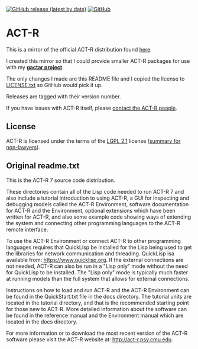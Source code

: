 [![GitHub release (latest by date)](https://img.shields.io/github/v/release/asmaloney/ACT-R)](https://github.com/asmaloney/ACT-R/releases/latest) [![GitHub](https://img.shields.io/github/license/asmaloney/ACT-R)](docs/LGPL.txt)

# ACT-R

This is a mirror of the official ACT-R distribution found [here](http://act-r.psy.cmu.edu/software/).

I created this mirror so that I could provide smaller ACT-R packages for use with my **[gactar project](https://github.com/asmaloney/gactar)**.

The only changes I made are this README file and I copied the license to [LICENSE.txt](LICENSE.txt) so GitHub would pick it up.

Releases are tagged with their version number.

If you have issues with ACT-R itself, please [contact the ACT-R people](http://act-r.psy.cmu.edu/software/).

## License

ACT-R is licensed under the terms of the [LGPL 2.1](docs/LGPL.txt) license ([summary for non-lawyers](https://tldrlegal.com/license/gnu-lesser-general-public-license-v2.1-%28lgpl-2.1%29)).

## Original readme.txt

This is the ACT-R 7 source code distribution.

These directories contain all of the Lisp code needed to run ACT-R 7 and
also include a tutorial introduction to using ACT-R, a GUI for inspecting
and debugging models called the ACT-R Environment, software documentation
for ACT-R and the Environment, optional extensions which have been written
for ACT-R, and also some example code showing ways of extending the system
and connecting other programming languages to the ACT-R remote interface.

To use the ACT-R Environment or connect ACT-R to other programming languages
requires that QuickLisp be installed for the Lisp being used to get the
libraries for network communication and threading. QuickLisp isa available
from: <https://www.quicklisp.org>. If the external connections are not
needed, ACT-R can also be run in a "Lisp only" mode without the need for
QuickLisp to be installed. The "Lisp only" mode is typically much faster
at running models than the full system that allows for external connections.

Instructions on how to load and run ACT-R and the ACT-R Environment can be
found in the QuickStart.txt file in the docs directory. The tutorial units
are located in the tutorial directory, and that is the recommended starting
point for those new to ACT-R. More detailed information about the software
can be found in the reference manual and the Environment manual which are
located in the docs directory.

For more information or to download the most recent version of the ACT-R
software please visit the ACT-R website at: <http://act-r.psy.cmu.edu>.
